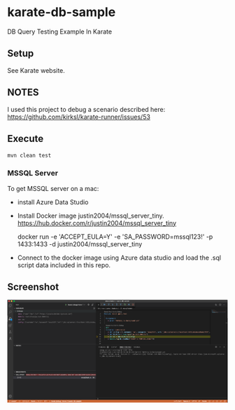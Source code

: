# karate-db-sample

DB Query Testing Example In Karate

## Setup

See Karate website.

## NOTES

I used this project to debug a scenario described here: https://github.com/kirksl/karate-runner/issues/53

## Execute

    mvn clean test

    

### MSSQL Server

To get MSSQL server on a mac:

- install   Azure Data Studio
- Install Docker image justin2004/mssql_server_tiny. https://hub.docker.com/r/justin2004/mssql_server_tiny

    docker run -e 'ACCEPT_EULA=Y' -e 'SA_PASSWORD=mssql123!' -p 1433:1433 -d justin2004/mssql_server_tiny

- Connect to the docker image using Azure data studio and load the .sql script data included in this repo.


## Screenshot

![Failure](https://github.com/djangofan/karate-db-sample/blob/master/debug.png)


